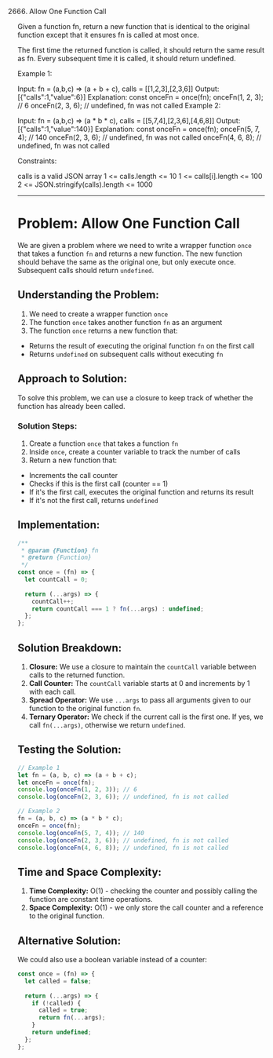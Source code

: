 2666. Allow One Function Call

Given a function fn, return a new function that is identical to the original function except that it ensures fn is called at most once.

The first time the returned function is called, it should return the same result as fn.
Every subsequent time it is called, it should return undefined.

Example 1:

Input: fn = (a,b,c) => (a + b + c), calls = [[1,2,3],[2,3,6]]
Output: [{"calls":1,"value":6}]
Explanation:
const onceFn = once(fn);
onceFn(1, 2, 3); // 6
onceFn(2, 3, 6); // undefined, fn was not called
Example 2:

Input: fn = (a,b,c) => (a * b * c), calls = [[5,7,4],[2,3,6],[4,6,8]]
Output: [{"calls":1,"value":140}]
Explanation:
const onceFn = once(fn);
onceFn(5, 7, 4); // 140
onceFn(2, 3, 6); // undefined, fn was not called
onceFn(4, 6, 8); // undefined, fn was not called


Constraints:

calls is a valid JSON array
1 <= calls.length <= 10
1 <= calls[i].length <= 100
2 <= JSON.stringify(calls).length <= 1000


---

# Problem: Allow One Function Call

We are given a problem where we need to write a wrapper function `once` that takes a function `fn` and returns a new function. The new function should behave the same as the original one, but only execute once. Subsequent calls should return `undefined`.

## Understanding the Problem:

1. We need to create a wrapper function `once`
2. The function `once` takes another function `fn` as an argument
3. The function `once` returns a new function that:
- Returns the result of executing the original function `fn` on the first call
- Returns `undefined` on subsequent calls without executing `fn`

## Approach to Solution:

To solve this problem, we can use a closure to keep track of whether the function has already been called.

### Solution Steps:

1. Create a function `once` that takes a function `fn`
2. Inside `once`, create a counter variable to track the number of calls
3. Return a new function that:
- Increments the call counter
- Checks if this is the first call (counter == 1)
- If it's the first call, executes the original function and returns its result
- If it's not the first call, returns `undefined`

## Implementation:

```jsx
/**
 * @param {Function} fn
 * @return {Function}
 */
const once = (fn) => {
  let countCall = 0;
  
  return (...args) => {
    countCall++;
    return countCall === 1 ? fn(...args) : undefined;
  };
};

```

## Solution Breakdown:

1. **Closure:** We use a closure to maintain the `countCall` variable between calls to the returned function.
2. **Call Counter:** The `countCall` variable starts at 0 and increments by 1 with each call.
3. **Spread Operator:** We use `...args` to pass all arguments given to our function to the original function `fn`.
4. **Ternary Operator:** We check if the current call is the first one. If yes, we call `fn(...args)`, otherwise we return `undefined`.

## Testing the Solution:

```jsx
// Example 1
let fn = (a, b, c) => (a + b + c);
let onceFn = once(fn);
console.log(onceFn(1, 2, 3)); // 6
console.log(onceFn(2, 3, 6)); // undefined, fn is not called

// Example 2
fn = (a, b, c) => (a * b * c);
onceFn = once(fn);
console.log(onceFn(5, 7, 4)); // 140
console.log(onceFn(2, 3, 6)); // undefined, fn is not called
console.log(onceFn(4, 6, 8)); // undefined, fn is not called

```

## Time and Space Complexity:

1. **Time Complexity:** O(1) - checking the counter and possibly calling the function are constant time operations.
2. **Space Complexity:** O(1) - we only store the call counter and a reference to the original function.

## Alternative Solution:

We could also use a boolean variable instead of a counter:

```jsx
const once = (fn) => {
  let called = false;
  
  return (...args) => {
    if (!called) {
      called = true;
      return fn(...args);
    }
    return undefined;
  };
};
```